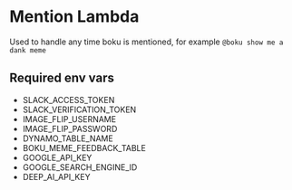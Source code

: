 # Mention Lambda

Used to handle any time boku is mentioned, for example `@boku show me a dank meme`

## Required env vars

* SLACK_ACCESS_TOKEN
* SLACK_VERIFICATION_TOKEN
* IMAGE_FLIP_USERNAME
* IMAGE_FLIP_PASSWORD
* DYNAMO_TABLE_NAME
* BOKU_MEME_FEEDBACK_TABLE
* GOOGLE_API_KEY
* GOOGLE_SEARCH_ENGINE_ID
* DEEP_AI_API_KEY
